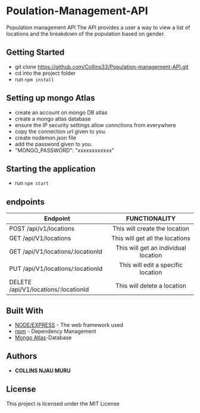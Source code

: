 # Poulation-Management-API

Population management API
The API provides a user a way to view a list of locations and the breakdown of the population based on gender.

## Getting Started

- git clone https://github.com/Collins33/Population-management-API.git
- cd into the project folder
- run `npm install`

## Setting up mongo Atlas

- create an account on mongo DB atlas
- create a mongo atlas database
- ensure the IP security settings allow connctions from everywhere
- copy the connection url given to you.
- create nodemon.json file
- add the password given to you.
- "MONGO_PASSWORD": "xxxxxxxxxxxx"

## Starting the application

- run `npm start`

## endpoints

| Endpoint                             |            FUNCTIONALITY             |
| ------------------------------------ | :----------------------------------: |
| POST /api/v1/locations               |    This will create the location     |
| GET /api/V1/locations                |   This will get all the locations    |
| GET /api/V1/locations/:locationId    | This will get an individual location |
| PUT /api/V1/locations/:locationId    |  This will edit a specific location  |
| DELETE /api/V1/locations/:locationId |     This will delete a location      |

## Built With

- [NODE/EXPRESS](https://expressjs.com/) - The web framework used
- [npm](https://www.npmjs.com/) - Dependency Management
- [Mongo Atlas](https://www.mongodb.com/cloud/atlas)-Database

## Authors

- **COLLINS NJAU MURU**

## License

This project is licensed under the MIT License
